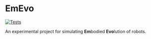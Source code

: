 # EmEvo
[![Tests](https://github.com/kngwyu/emevo/workflows/Tests/badge.svg)](https://github.com/kngwyu/emevo/actions/workflows/tests.yml)

An experimental project for simulating **Em**bodied **Evo**lution of robots.

